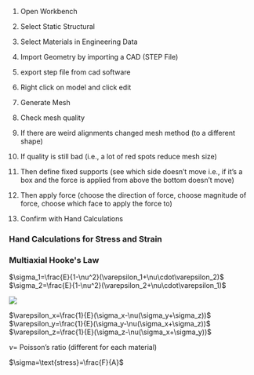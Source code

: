 1. Open Workbench
    
2. Select Static Structural 
    
3. Select Materials in Engineering Data 
    
4. Import Geometry by importing a CAD (STEP File)
    
5. export step file from cad software 
    
6. Right click on model and click edit
    
7. Generate Mesh 
    
8. Check mesh quality 
    
9. If there are weird alignments changed mesh method (to a different shape)
    
10. If quality is still bad (i.e., a lot of red spots reduce mesh size)
    
11. Then define fixed supports (see which side doesn’t move i.e., if it’s a box and the force is applied from above the bottom doesn’t move)
    
12. Then apply force (choose the direction of force, choose magnitude of force, choose which face to apply the force to)
    
13. Confirm with Hand Calculations
  

### Hand Calculations for Stress and Strain

  

### Multiaxial Hooke's Law
$\sigma_1=\frac{E}{1-\nu^2}(\varepsilon_1+\nu\cdot\varepsilon_2)$
$\sigma_2=\frac{E}{1-\nu^2}(\varepsilon_2+\nu\cdot\varepsilon_1)$

![](https://lh7-rt.googleusercontent.com/docsz/AD_4nXcRs_lQyaoXzKxEzRXDMNlbndrrcgRcbveLqDWNnnBjVRW7XBSOeYnMCQUSZnYjehI6ucSiDMHpqBNVCMAE8c-EvyeETTW-_etIx71PZTvYgFNV-M6uykNeSc9rOFqi9VWsBxL-ig?key=gpXBfoP2HieI4HeUEA6Y-Cji)

  
$\varepsilon_x=\frac{1}{E}(\sigma_x-\nu(\sigma_y+\sigma_z))$
$\varepsilon_y=\frac{1}{E}(\sigma_y-\nu(\sigma_x+\sigma_z))$
$\varepsilon_z=\frac{1}{E}(\sigma_z-\nu(\sigma_x+\sigma_y))$


$\nu=$ Poisson’s ratio (different for each material)

$\sigma=\text{stress}=\frac{F}{A}$


